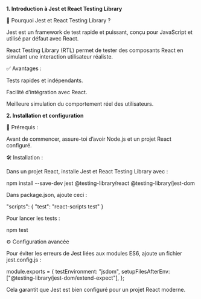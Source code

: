 **1. Introduction à Jest et React Testing Library**

🎯 Pourquoi Jest et React Testing Library ?

Jest est un framework de test rapide et puissant, conçu pour JavaScript et utilisé par défaut avec React.

React Testing Library (RTL) permet de tester des composants React en simulant une interaction utilisateur réaliste.

✅ Avantages :

Tests rapides et indépendants.

Facilité d’intégration avec React.

Meilleure simulation du comportement réel des utilisateurs.

**2. Installation et configuration**

📌 Prérequis :

Avant de commencer, assure-toi d’avoir Node.js et un projet React configuré.

🛠 Installation :

Dans un projet React, installe Jest et React Testing Library avec :

npm install --save-dev jest @testing-library/react @testing-library/jest-dom

Dans package.json, ajoute ceci :

"scripts": {
  "test": "react-scripts test"
}

Pour lancer les tests :

npm test

⚙️ Configuration avancée

Pour éviter les erreurs de Jest liées aux modules ES6, ajoute un fichier jest.config.js :

module.exports = {
  testEnvironment: "jsdom",
  setupFilesAfterEnv: ["@testing-library/jest-dom/extend-expect"],
};

Cela garantit que Jest est bien configuré pour un projet React moderne.